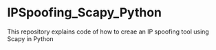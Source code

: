 # IPSpoofing_Scapy_Python
This repository explains code of  how to creae an IP spoofing tool using Scapy in Python
